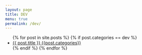 ```yaml
---
layout: page
title: DEV
menu: true
permalink: /dev/
---
```


<ul>
    {% for post in site.posts %}
        {% if post.categories == dev %}
            <li>
                <a href="{{ post.url }}">{{ post.title }} {{post.categories}} </a>
            </li>
        {% endif %}
    {% endfor %}
</ul>

